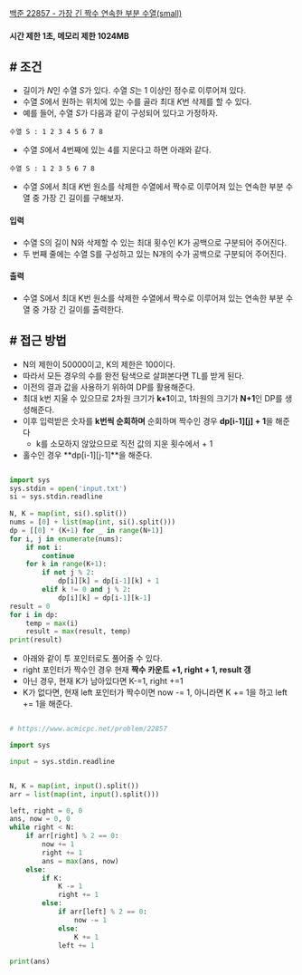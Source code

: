 
[백준 22857 - 가장 긴 짝수 연속한 부분 수열(small)](https://www.acmicpc.net/problem/22857)

#### **시간 제한 1초, 메모리 제한 1024MB**

## **# 조건**

- 길이가 $N$인 수열 $S$가 있다. 수열 $S$는 1 이상인 정수로 이루어져 있다.
- 수열 $S$에서 원하는 위치에 있는 수를 골라 최대 $K$번 삭제를 할 수 있다.
- 예를 들어, 수열 $S$가 다음과 같이 구성되어 있다고 가정하자.
```
수열 S : 1 2 3 4 5 6 7 8
```

- 수열 $S$에서 4번째에 있는 4를 지운다고 하면 아래와 같다.
```
수열 S : 1 2 3 5 6 7 8 
```

- 수열 $S$에서 최대 $K$번 원소를 삭제한 수열에서 짝수로 이루어져 있는 연속한 부분 수열 중 가장 긴 길이를 구해보자.

#### **입력**
- 수열 S의 길이 N와 삭제할 수 있는 최대 횟수인 K가 공백으로 구분되어 주어진다.
- 두 번째 줄에는 수열 S를 구성하고 있는 N개의 수가 공백으로 구분되어 주어진다.

#### **출력**
- 수열 S에서 최대 K번 원소를 삭제한 수열에서 짝수로 이루어져 있는 연속한 부분 수열 중 가장 긴 길이를 출력한다.

## **# 접근 방법**

- N의 제한이 50000이고, K의 제한은 100이다.
- 따라서 모든 경우의 수를 완전 탐색으로 살펴본다면 TL를 받게 된다.
- 이전의 결과 값을 사용하기 위하여 DP를 활용해준다.
- 최대 k번 지울 수 있으므로 2차원 크기가 **k+1**이고, 1차원의 크기가 **N+1**인 DP를 생성해준다.
- 이후 입력받은 숫자를 **k번씩 순회하며** 순회하며 짝수인 경우 **dp[i-1][j] + 1**을 해준다
	- k를 소모하지 않았으므로 직전 값의 지운 횟수에서 + 1
- 홀수인 경우 **dp[i-1][j-1]**을 해준다.

```python

import sys  
sys.stdin = open('input.txt')  
si = sys.stdin.readline  
  
N, K = map(int, si().split())  
nums = [0] + list(map(int, si().split()))  
dp = [[0] * (K+1) for _ in range(N+1)]  
for i, j in enumerate(nums):  
    if not i:  
        continue  
    for k in range(K+1):  
        if not j % 2:  
            dp[i][k] = dp[i-1][k] + 1  
        elif k != 0 and j % 2:  
            dp[i][k] = dp[i-1][k-1]  
result = 0  
for i in dp:  
    temp = max(i)  
    result = max(result, temp)  
print(result)
```

- 아래와 같이 투 포인터로도 풀어줄 수 있다.
- right 포인터가 짝수인 경우 현재 **짝수 카운트 +1, right + 1, result 갱**
- 아닌 경우, 현재 K가 남아있다면 K-=1, right +=1
- K가 없다면, 현재 left 포인터가 짝수이면 now -= 1, 아니라면 K += 1을 하고 left += 1을 해준다.

```python

# https://www.acmicpc.net/problem/22857

import sys

input = sys.stdin.readline


N, K = map(int, input().split())
arr = list(map(int, input().split()))

left, right = 0, 0
ans, now = 0, 0
while right < N:
    if arr[right] % 2 == 0:
        now += 1
        right += 1
        ans = max(ans, now)
    else:
        if K:
            K -= 1
            right += 1
        else:
            if arr[left] % 2 == 0:
                now -= 1
            else:
                K += 1
            left += 1

print(ans)

```
